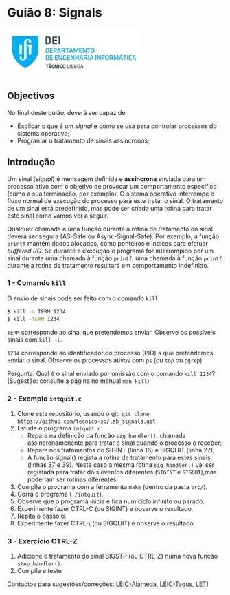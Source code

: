 # Guião 8: Signals

![IST](img/IST_DEI.png)  

## Objectivos

No final deste guião, deverá ser capaz de:

- Explicar o que é um _signal_ e como se usa para controlar processos do sistema operativo;
- Programar o tratamento de sinais assíncronos;

## Introdução

Um sinal (_signal_) é mensagem definida e **assíncrona** enviada para um processo ativo com o objetivo de provocar um comportamento específico (como a sua terminação, por exemplo).
O sistema operativo interrompe o fluxo normal de execução do processo para este tratar o sinal.
O tratamento de um sinal está predefinido, mas pode ser criada uma rotina para tratar este sinal como vamos ver a seguir.

Qualquer chamada a uma função durante a rotina de tratamento do sinal deverá ser segura (AS-Safe ou Async-Signal-Safe).
Por exemplo, a função `printf` mantém dados alocados, como ponteiros e indíces para efetuar *buffered I/O*. Se durante a execução o programa for interrompido por um sinal durante uma chamada à função `printf`, uma chamada à função `printf` durante a rotina de tratamento resultará em comportamento indefinido.
[^footnote-man]: Source: `man signal-safety`

### 1 - Comando `kill`

O envio de sinais pode ser feito com o comando `kill`.
```sh
$ kill -s TERM 1234
$ kill -TERM 1234
```
`TERM` corresponde ao sinal que pretendemos enviar.
Observe os possíveis sinais com `kill -L`.

`1234` corresponde ao identificador do processo (PID) a que pretendemos enviar o sinal.
Observe os processos ativos com `ps` (ou `top` ou `pgrep`).

Pergunta: Qual é o sinal enviado por omissão com o comando `kill 1234`?
(Sugestão: consulte a página no manual `man kill`)

### 2 - Exemplo `intquit.c`

1. Clone este repositório, usando o git: `git clone https://github.com/tecnico-so/lab_signals.git`
2. Estude o programa `intquit.c`:
    - Repare na definição da função `sig_handler()`, chamada assincronamenente para tratar o sinal quando o processo o receber;
    - Repare nos tratamentos do SIGINT (linha 16) e SIGQUIT (linha 27);
    - A função signal() regista a rotina de tratamento para estes sinais (linhas 37 e 39). Neste caso a mesma rotina `sig_handler()` vai ser registada para tratar dois eventos diferentes (`SIGINT` e `SIGQUI`),mas poderiam ser rotinas diferentes;
3. Compile o programa com a ferramenta `make` (dentro da pasta `src/`).
4. Corra o programa (`./intquit`).
5. Observe que o programa inicia e fica num ciclo infinito ou parado.
6. Experimente fazer CTRL-C (ou SIGINT) e observe o resultado.
7. Repita o passo 6.
8. Experimente fazer CTRL-\ (ou SIGQUIT) e observe o resultado.

### 3 - Exercício CTRL-Z

1. Adicione o tratamento do sinal SIGSTP (ou CTRL-Z) numa nova função `stop_handler()`.
2. Compile e teste

Contactos para sugestões/correções: [LEIC-Alameda](mailto:leic-so-alameda@disciplinas.tecnico.ulisboa.pt), [LEIC-Tagus](mailto:leic-so-tagus@disciplinas.tecnico.ulisboa.pt), [LETI](mailto:leti-so-tagus@disciplinas.tecnico.ulisboa.pt)
